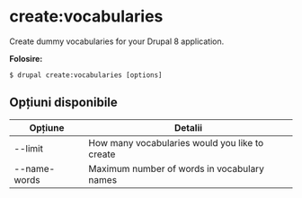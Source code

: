 # create:vocabularies
Create dummy vocabularies for your Drupal 8 application.

**Folosire:**
```
$ drupal create:vocabularies [options] 
```

## Opțiuni disponibile
Opțiune | Detalii
-------|-------------
--limit | How many vocabularies would you like to create
--name-words | Maximum number of words in vocabulary names

